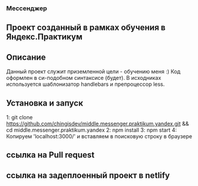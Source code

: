### Мессенджер 
## Проект созданный в рамках обучения в Яндекс.Практикум 

## Описание
Данный проект служит приземленной цели - обучению меня :) Код оформлен в си-подобном синтаксисе (будет).
В исходниках используется шаблонизатор handlebars и препроцессор less.

## Установка и запуск
1: git clone https://github.com/chingisdev/middle.messenger.praktikum.yandex.git && cd middle.messenger.praktikum.yandex
2: npm install
3: npm start
4: Копируем 'localhost:3000/' и вставляем в поисковую строку в браузере

## ссылка на Pull request

## ссылка на задеплоенный проект в netlify


